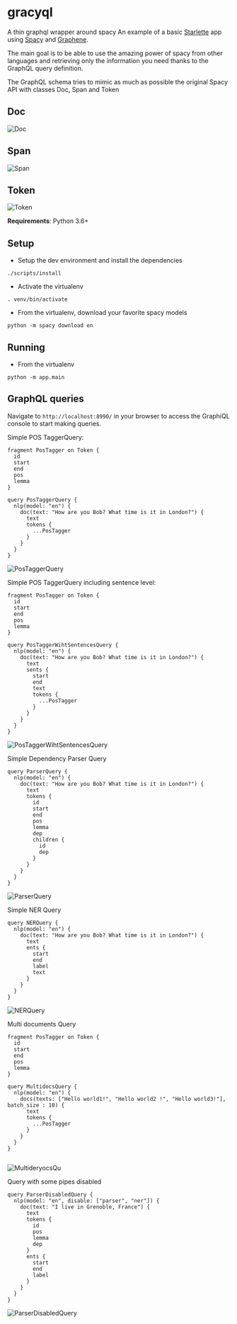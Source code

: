 # gracyql
A thin graphql wrapper around spacy
An example of a basic [Starlette](https://github.com/encode/starlette) app using [Spacy](https://github.com/explosion/spaCy) and [Graphene](https://github.com/graphql-python/graphene).

The main goal is to be able to use the amazing power of spacy from other languages and retrieving only the information you need thanks to the GraphQL query definition.

The GraphQL schema tries to mimic as much as possible the original Spacy API with classes Doc, Span and Token

## Doc
![Doc](images/doc.png?raw=true "GraphiQL result")
## Span
![Span](images/span.png?raw=true "GraphiQL result")
## Token
![Token](images/token.png?raw=true "GraphiQL result")

**Requirements**: Python 3.6+

## Setup

- Setup the dev environment and install the dependencies
```
./scripts/install
```

- Activate the virtualenv
```
. venv/bin/activate
```
- From the virtualenv, download your favorite spacy models

```
python -m spacy download en
```

## Running

- From the virtualenv
```
python -m app.main
```

## GraphQL queries

Navigate to `http://localhost:8990/` in your browser to access the GraphiQL console to start making queries.

Simple POS TaggerQuery:

```
fragment PosTagger on Token {
  id
  start
  end
  pos
  lemma
}

query PosTaggerQuery {
  nlp(model: "en") {
    doc(text: "How are you Bob? What time is it in London?") {
      text
      tokens {
        ...PosTagger
      }
    }
  }
}

```
![PosTaggerQuery](images/postagger.png?raw=true "GraphiQL result")

Simple POS TaggerQuery including sentence level:

```
fragment PosTagger on Token {
  id
  start
  end
  pos
  lemma
}

query PosTaggerWihtSentencesQuery {
  nlp(model: "en") {
    doc(text: "How are you Bob? What time is it in London?") {
      text
      sents {
        start
        end
        text
        tokens {
          ...PosTagger
        }
      }
    }
  }
}

```
![PosTaggerWihtSentencesQuery](images/postaggersents.png?raw=true "GraphiQL result")

Simple Dependency  Parser Query

```
query ParserQuery {
  nlp(model: "en") {
    doc(text: "How are you Bob? What time is it in London?") {
      text
      tokens {
        id
        start
        end
        pos
        lemma
        dep
        children {
          id
          dep
        }
      }
    }
  }
}

```
![ParserQuery](images/parser.png?raw=true "GraphiQL result")

Simple NER Query

```
query NERQuery {
  nlp(model: "en") {
    doc(text: "How are you Bob? What time is it in London?") {
      text
      ents {
        start
        end
        label
        text
      }
    }
  }
}

```
![NERQuery](images/ner.png?raw=true "GraphiQL result")

Multi documents Query

```
fragment PosTagger on Token {
  id
  start
  end
  pos
  lemma
}

query MultidocsQuery {
  nlp(model: "en") {
    docs(texts: ["Hello world1!", "Hello world2 !", "Hello world3!"], batch_size : 10) {
      text
      tokens {
        ...PosTagger
      }
    }
  }
}


```
![MultideryocsQu](images/multidocs.png?raw=true "GraphiQL result")



Query with some pipes disabled
```
query ParserDisabledQuery {
  nlp(model: "en", disable: ["parser", "ner"]) {
    doc(text: "I live in Grenoble, France") {
      text
      tokens {
        id
        pos
        lemma
        dep
      }
      ents {
        start
        end
        label
      }
    }
  }
}
```
![ParserDisabledQuery](images/disabled.png?raw=true "GraphiQL result")
